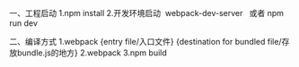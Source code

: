 一、工程启动
1.npm install
2.开发环境启动  webpack-dev-server   或者  npm run dev

二、编译方式
1.webpack {entry file/入口文件}  {destination for bundled file/存放bundle.js的地方}
2.webpack
3.npm build

